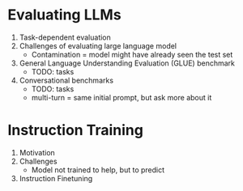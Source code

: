 # Evaluating LLMs
1. Task-dependent evaluation
1. Challenges of evaluating large language model
    - Contamination = model might have already seen the test set
1. General Language Understanding Evaluation (GLUE) benchmark
    - TODO: tasks
1. Conversational benchmarks
    - TODO: tasks
    - multi-turn = same initial prompt, but ask more about it



# Instruction Training
1. Motivation
1. Challenges
    - Model not trained to help, but to predict
1. Instruction Finetuning


